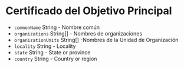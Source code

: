 # Certificado del Objetivo Principal

* `commonName` String - Nombre común
* `organizations` String[] - Nombres de organizaciones
* `organizationUnits` String[] -Nombres de la Unidad de Organización
* `locality` String - Locality
* `state` String - State or province
* `country` String - Country or region
